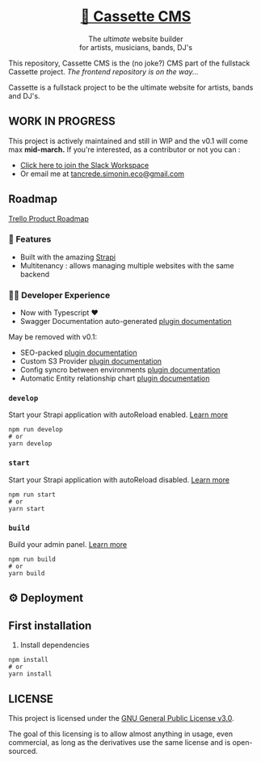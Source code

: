 <p align="center">
  <a href="https://cassette.rocks">
    <h1 align="center">📼 Cassette CMS</h1>
  </a>
</p>

<p align="center">
  The <em>ultimate</em> website builder <br/>
  for artists, musicians, bands, DJ's
</p>

This repository, Cassette CMS is the (no joke?) CMS part of the fullstack Cassette project.
*The frontend repository is on the way...*

Cassette is a fullstack project to be the ultimate website for artists, bands and DJ's.

## WORK IN PROGRESS

This project is actively maintained and still in WIP and the v0.1 will come max **mid-march.**
If you're interested, as a contributor or not you can :
- [Click here to join the Slack Workspace](https://join.slack.com/t/cassettegroupe/shared_invite/zt-14ol9iw6p-4WZjBlIi4sHx52MWIndYhw)
- Or email me at tancrede.simonin.eco@gmail.com

## Roadmap

[Trello Product Roadmap](https://trello.com/b/a4gmejWr/%F0%9F%93%BC-cassette-roadmap)

### 💎 Features

- Built with the amazing [Strapi](https://strapi.io)
- Multitenancy : allows managing multiple websites with the same backend

### 👩‍💻 Developer Experience

- Now with Typescript ❤
- Swagger Documentation auto-generated [plugin documentation](https://market.strapi.io/plugins/@strapi-plugin-documentation)


May be removed with v0.1:
- SEO-packed [plugin documentation](https://market.strapi.io/plugins/@strapi-plugin-seo)
- Custom S3 Provider [plugin documentation](https://github.com/zoomoid/strapi-provider-upload-aws-s3-advanced)
- Config syncro between environments [plugin documentation](https://market.strapi.io/plugins/strapi-plugin-config-sync)
- Automatic Entity relationship chart [plugin documentation](https://market.strapi.io/plugins/strapi-plugin-entity-relationship-chart)

### `develop`

Start your Strapi application with autoReload enabled. [Learn more](https://docs.strapi.io/developer-docs/latest/developer-resources/cli/CLI.html#strapi-develop)

```
npm run develop
# or
yarn develop
```

### `start`

Start your Strapi application with autoReload disabled. [Learn more](https://docs.strapi.io/developer-docs/latest/developer-resources/cli/CLI.html#strapi-start)

```
npm run start
# or
yarn start
```

### `build`

Build your admin panel. [Learn more](https://docs.strapi.io/developer-docs/latest/developer-resources/cli/CLI.html#strapi-build)

```
npm run build
# or
yarn build
```

## ⚙️ Deployment

## First installation

1. Install dependencies

```
npm install
# or
yarn install
```

## LICENSE

This project is licensed under the [GNU General Public License v3.0](https://choosealicense.com/licenses/gpl-3.0).

The goal of this licensing is to allow almost anything in usage, even commercial, as long as the derivatives use the same license and is open-sourced.


